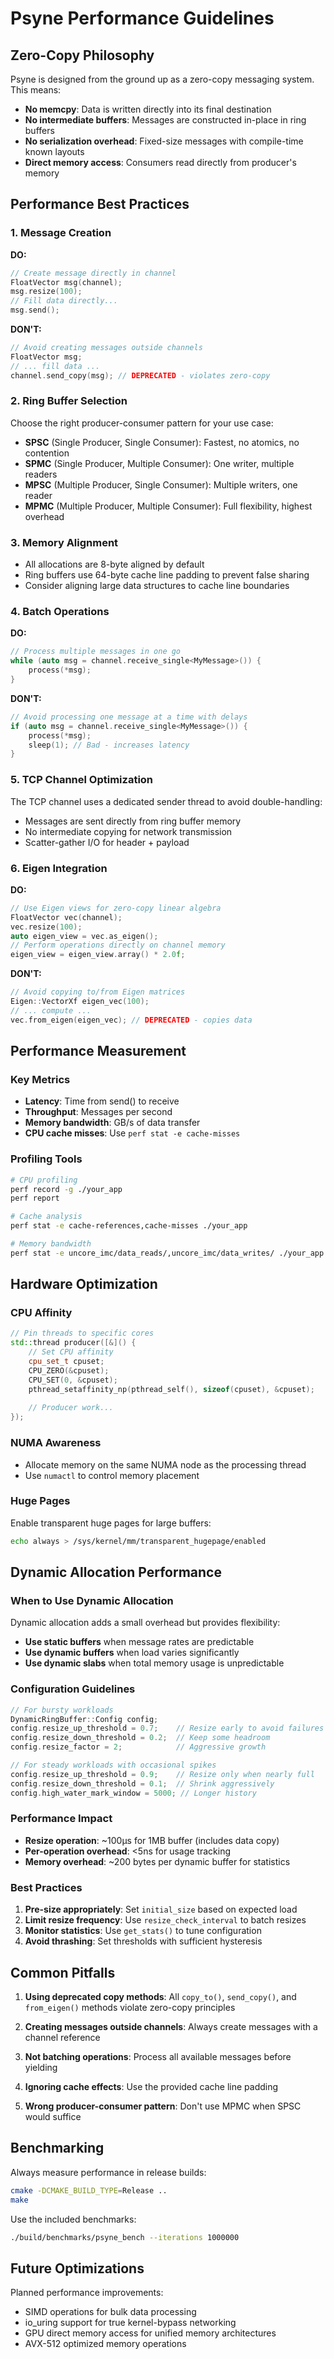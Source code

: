 # Psyne Performance Guidelines

## Zero-Copy Philosophy

Psyne is designed from the ground up as a zero-copy messaging system. This means:
- **No memcpy**: Data is written directly into its final destination
- **No intermediate buffers**: Messages are constructed in-place in ring buffers
- **No serialization overhead**: Fixed-size messages with compile-time known layouts
- **Direct memory access**: Consumers read directly from producer's memory

## Performance Best Practices

### 1. Message Creation

**DO:**
```cpp
// Create message directly in channel
FloatVector msg(channel);
msg.resize(100);
// Fill data directly...
msg.send();
```

**DON'T:**
```cpp
// Avoid creating messages outside channels
FloatVector msg;
// ... fill data ...
channel.send_copy(msg); // DEPRECATED - violates zero-copy
```

### 2. Ring Buffer Selection

Choose the right producer-consumer pattern for your use case:
- **SPSC** (Single Producer, Single Consumer): Fastest, no atomics, no contention
- **SPMC** (Single Producer, Multiple Consumer): One writer, multiple readers
- **MPSC** (Multiple Producer, Single Consumer): Multiple writers, one reader  
- **MPMC** (Multiple Producer, Multiple Consumer): Full flexibility, highest overhead

### 3. Memory Alignment

- All allocations are 8-byte aligned by default
- Ring buffers use 64-byte cache line padding to prevent false sharing
- Consider aligning large data structures to cache line boundaries

### 4. Batch Operations

**DO:**
```cpp
// Process multiple messages in one go
while (auto msg = channel.receive_single<MyMessage>()) {
    process(*msg);
}
```

**DON'T:**
```cpp
// Avoid processing one message at a time with delays
if (auto msg = channel.receive_single<MyMessage>()) {
    process(*msg);
    sleep(1); // Bad - increases latency
}
```

### 5. TCP Channel Optimization

The TCP channel uses a dedicated sender thread to avoid double-handling:
- Messages are sent directly from ring buffer memory
- No intermediate copying for network transmission
- Scatter-gather I/O for header + payload

### 6. Eigen Integration

**DO:**
```cpp
// Use Eigen views for zero-copy linear algebra
FloatVector vec(channel);
vec.resize(100);
auto eigen_view = vec.as_eigen();
// Perform operations directly on channel memory
eigen_view = eigen_view.array() * 2.0f;
```

**DON'T:**
```cpp
// Avoid copying to/from Eigen matrices
Eigen::VectorXf eigen_vec(100);
// ... compute ...
vec.from_eigen(eigen_vec); // DEPRECATED - copies data
```

## Performance Measurement

### Key Metrics
- **Latency**: Time from send() to receive
- **Throughput**: Messages per second
- **Memory bandwidth**: GB/s of data transfer
- **CPU cache misses**: Use `perf stat -e cache-misses`

### Profiling Tools
```bash
# CPU profiling
perf record -g ./your_app
perf report

# Cache analysis
perf stat -e cache-references,cache-misses ./your_app

# Memory bandwidth
perf stat -e uncore_imc/data_reads/,uncore_imc/data_writes/ ./your_app
```

## Hardware Optimization

### CPU Affinity
```cpp
// Pin threads to specific cores
std::thread producer([&]() {
    // Set CPU affinity
    cpu_set_t cpuset;
    CPU_ZERO(&cpuset);
    CPU_SET(0, &cpuset);
    pthread_setaffinity_np(pthread_self(), sizeof(cpuset), &cpuset);
    
    // Producer work...
});
```

### NUMA Awareness
- Allocate memory on the same NUMA node as the processing thread
- Use `numactl` to control memory placement

### Huge Pages
Enable transparent huge pages for large buffers:
```bash
echo always > /sys/kernel/mm/transparent_hugepage/enabled
```

## Dynamic Allocation Performance

### When to Use Dynamic Allocation

Dynamic allocation adds a small overhead but provides flexibility:
- **Use static buffers** when message rates are predictable
- **Use dynamic buffers** when load varies significantly
- **Use dynamic slabs** when total memory usage is unpredictable

### Configuration Guidelines

```cpp
// For bursty workloads
DynamicRingBuffer::Config config;
config.resize_up_threshold = 0.7;    // Resize early to avoid failures
config.resize_down_threshold = 0.2;  // Keep some headroom
config.resize_factor = 2;            // Aggressive growth

// For steady workloads with occasional spikes
config.resize_up_threshold = 0.9;    // Resize only when nearly full
config.resize_down_threshold = 0.1;  // Shrink aggressively
config.high_water_mark_window = 5000; // Longer history
```

### Performance Impact

- **Resize operation**: ~100μs for 1MB buffer (includes data copy)
- **Per-operation overhead**: <5ns for usage tracking
- **Memory overhead**: ~200 bytes per dynamic buffer for statistics

### Best Practices

1. **Pre-size appropriately**: Set `initial_size` based on expected load
2. **Limit resize frequency**: Use `resize_check_interval` to batch resizes
3. **Monitor statistics**: Use `get_stats()` to tune configuration
4. **Avoid thrashing**: Set thresholds with sufficient hysteresis

## Common Pitfalls

1. **Using deprecated copy methods**: All `copy_to()`, `send_copy()`, and `from_eigen()` methods violate zero-copy principles

2. **Creating messages outside channels**: Always create messages with a channel reference

3. **Not batching operations**: Process all available messages before yielding

4. **Ignoring cache effects**: Use the provided cache line padding

5. **Wrong producer-consumer pattern**: Don't use MPMC when SPSC would suffice

## Benchmarking

Always measure performance in release builds:
```bash
cmake -DCMAKE_BUILD_TYPE=Release ..
make
```

Use the included benchmarks:
```bash
./build/benchmarks/psyne_bench --iterations 1000000
```

## Future Optimizations

Planned performance improvements:
- SIMD operations for bulk data processing
- io_uring support for true kernel-bypass networking
- GPU direct memory access for unified memory architectures
- AVX-512 optimized memory operations